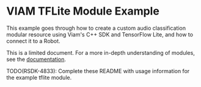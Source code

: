 # VIAM TFLite Module Example
This example goes through how to create a custom audio classification modular resource using Viam's C++ SDK and TensorFlow Lite, and how to connect it to a Robot.

This is a limited document. For a more in-depth understanding of modules, see the [documentation](https://docs.viam.com/program/extend/modular-resources/).

TODO(RSDK-4833): Complete these README with usage information for the example tflite module.
